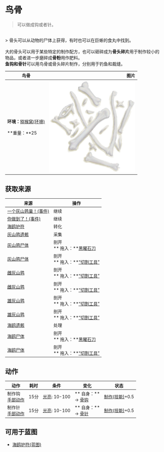 # 鸟骨  
> 可以做成钩或者针。  
<br>  
> 骨头可以从动物的尸体上获得，有时也可以在巨蜥的食丸中找到。<br><br>大的骨头可以用于某些特定的制作配方，也可以砸碎成为<b>骨头碎片</b>用于制作较小的物品，或者进一步磨碎成<b>骨粉</b>用作肥料。<br><b>鱼钩和骨针</b>可以用鸟骨或骨头碎片制作，分别用于钓鱼和裁缝。  
  
  鸟骨  |   图片   
 ----  |  ----:   
 **环境：**[猕猴窝(环境)](Env_MacaqueDen.md)<br><br>**重量：**25  |  <img decoding="async" src="Sprite/BirdBones.png" href="a.md" style="max-width:300px;max-height:300px;">   
  
## 获取来源  
来源  |  操作  
----  |  ----  
[一个灰山鹑巢！(事件)](Event_PartridgeNest.md)  |  继续  
[你做到了！(事件)](Event_SeagullNest.md)  |  继续  
[海鸥护符](SeagullCharm.md)  |  转化  
[灰山鹑遗骸](PartridgeCarcass.md)  |  采集  
[灰山鹑尸体](PartridgeDead.md)  |  剖开<br>** 拖入：**[黑曜石刀](KnifeObsidian.md)  
[灰山鹑尸体](PartridgeDead.md)  |  剖开<br>** 拖入：**[“切割工具”](tag_Cutter.md)  
[雌灰山鹑](PartridgeFemaleEnclosure.md)  |  剖开<br>** 拖入：**[“切割工具”](tag_Cutter.md)  
[雌灰山鹑](PartridgeFemaleLive.md)  |  剖开<br>** 拖入：**[“切割工具”](tag_Cutter.md)  
[雄灰山鹑](PartridgeMaleEnclosure.md)  |  剖开<br>** 拖入：**[“切割工具”](tag_Cutter.md)  
[雄灰山鹑](PartridgeMaleLive.md)  |  剖开<br>** 拖入：**[“切割工具”](tag_Cutter.md)  
[海鸥遗骸](SeagullCarcass.md)  |  处理  
[海鸥尸体](SeagullDead.md)  |  剖开<br>** 拖入：**[黑曜石刀](KnifeObsidian.md)  
[海鸥尸体](SeagullDead.md)  |  剖开<br>** 拖入：**[“切割工具”](tag_Cutter.md)  
## 动作  
动作  |  耗时  |  条件  |  变化  |  状态  
----  |  ----  |  ----  |  ----  |  ----  
制作钩<br>[手部动作](HandAction.md)  |  15分  |  [光亮](Light.md): 10-100  |  ** 自身：**<br>→ [骨钩](HookBone.md)  |  [制作(技能)](Skill_Crafting.md)+0.5  
制作针<br>[手部动作](HandAction.md)  |  15分  |  [光亮](Light.md): 10-100  |  ** 自身：**<br>→ [骨针](BoneNeedle.md)  |  [制作(技能)](Skill_Crafting.md)+0.5  
## 可用于蓝图  
- [海鸥护符(蓝图)](Bp_SeagullCharm.md)  
  
  


<script>document.title="鸟骨 - 卡牌生存百科 Card Survival Wiki";</script>